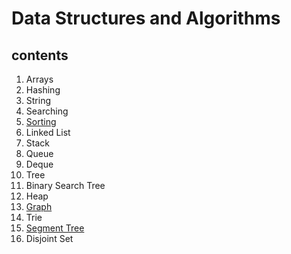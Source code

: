 # Data Structures and Algorithms

## contents
  1. Arrays
  2. Hashing
  3. String
  4. Searching
  5. [Sorting](https://github.com/Jigyansu-Nanda/Data-Structures-and-Algorithms/tree/master/05.%20Sorting)
  6. Linked List
  7. Stack
  8. Queue
  9. Deque
  10. Tree
  11. Binary Search Tree
  12. Heap
  13. [Graph](https://github.com/Jigyansu-Nanda/Data-Structures-and-Algorithms/tree/master/13.%20Graph)
  14. Trie
  15. [Segment Tree](https://github.com/Jigyansu-Nanda/Data-Structures-and-Algorithms/tree/master/15.%20Segment%20Tree)
  16. Disjoint Set
